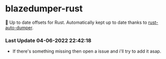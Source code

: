 # blazedumper-rust

🚀 Up to date offsets for Rust. Automatically kept up to date thanks to [rust-auto-dumper](https://github.com/Akandesh/rust-auto-dumper).


### Last Update 04-06-2022 22:42:18
- If there's something missing then open a issue and i'll try to add it asap.